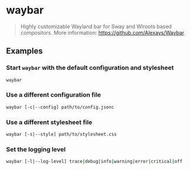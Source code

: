 # waybar

> Highly customizable Wayland bar for Sway and Wlroots based compositors. More information: <https://github.com/Alexays/Waybar>.

## Examples

### Start `waybar` with the default configuration and stylesheet

```bash
waybar
```

### Use a different configuration file

```bash
waybar [-c|--config] path/to/config.jsonc
```

### Use a different stylesheet file

```bash
waybar [-s|--style] path/to/stylesheet.css
```

### Set the logging level

```bash
waybar [-l|--log-level] trace|debug|info|warning|error|critical|off
```
